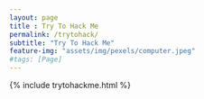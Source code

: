 ```yaml
--- 
layout: page
title : Try To Hack Me
permalink: /trytohack/
subtitle: "Try To Hack Me" 
feature-img: "assets/img/pexels/computer.jpeg"
#tags: [Page]
---
```


{% include trytohackme.html %}